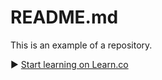 # README.md
This is an example of a repository.

► <a href='https://learn.co/' data-visibility='hidden'>Start learning on Learn.co</a>
